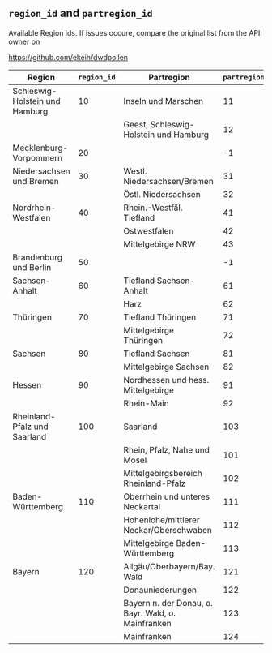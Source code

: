 ## `region_id` and `partregion_id`

Available Region ids. If issues occure, compare the original list from the API owner on

https://github.com/ekeih/dwdpollen

| Region                         | `region_id` | Partregion                                         | `partregion_id` |
| ------------------------------ | ----------- | -------------------------------------------------- | --------------- |
| Schleswig-Holstein und Hamburg | 10          | Inseln und Marschen                                | 11              |
|                                |             | Geest, Schleswig-Holstein und Hamburg              | 12              |
| Mecklenburg-Vorpommern         | 20          |                                                    | -1              |
| Niedersachsen und Bremen       | 30          | Westl. Niedersachsen/Bremen                        | 31              |
|                                |             | Östl. Niedersachsen                                | 32              |
| Nordrhein-Westfalen            | 40          | Rhein.-Westfäl. Tiefland                           | 41              |
|                                |             | Ostwestfalen                                       | 42              |
|                                |             | Mittelgebirge NRW                                  | 43              |
| Brandenburg und Berlin         | 50          |                                                    | -1              |
| Sachsen-Anhalt                 | 60          | Tiefland Sachsen-Anhalt                            | 61              |
|                                |             | Harz                                               | 62              |
| Thüringen                      | 70          | Tiefland Thüringen                                 | 71              |
|                                |             | Mittelgebirge Thüringen                            | 72              |
| Sachsen                        | 80          | Tiefland Sachsen                                   | 81              |
|                                |             | Mittelgebirge Sachsen                              | 82              |
| Hessen                         | 90          | Nordhessen und hess. Mittelgebirge                 | 91              |
|                                |             | Rhein-Main                                         | 92              |
| Rheinland-Pfalz und Saarland   | 100         | Saarland                                           | 103             |
|                                |             | Rhein, Pfalz, Nahe und Mosel                       | 101             |
|                                |             | Mittelgebirgsbereich Rheinland-Pfalz               | 102             |
| Baden-Württemberg              | 110         | Oberrhein und unteres Neckartal                    | 111             |
|                                |             | Hohenlohe/mittlerer Neckar/Oberschwaben            | 112             |
|                                |             | Mittelgebirge Baden-Württemberg                    | 113             |
| Bayern                         | 120         | Allgäu/Oberbayern/Bay. Wald                        | 121             |
|                                |             | Donauniederungen                                   | 122             |
|                                |             | Bayern n. der Donau, o. Bayr. Wald, o. Mainfranken | 123             |
|                                |             | Mainfranken                                        | 124             |
